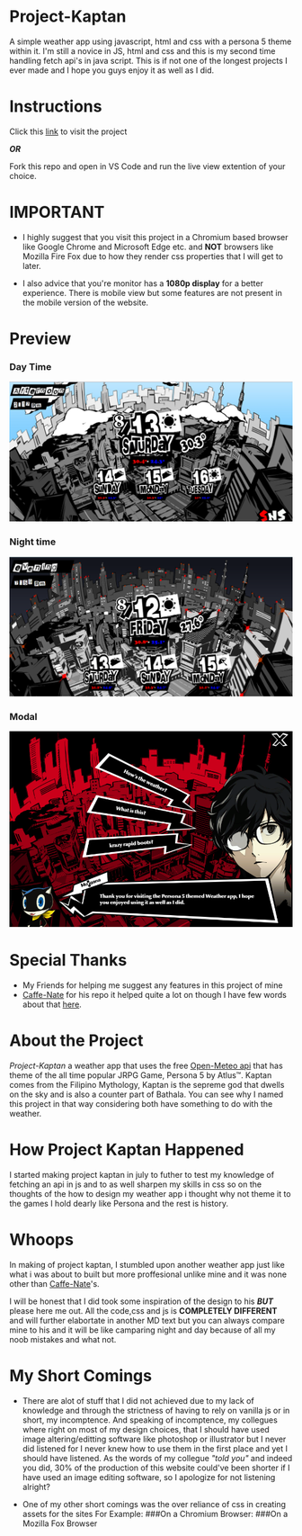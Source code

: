 # Project-Kaptan
A simple weather app using javascript, html and css with a persona 5 theme within it. I'm still a novice in JS, html and css and this is my second time handling fetch api's in java script. This is if not one of the longest projects I ever made and I hope you guys enjoy it as well as I did. 

# Instructions
 Click this [link](https://luekely.github.io/Project-Kaptan/index.html) to visit the project
 
 ***OR***
 
 Fork this repo and open in VS Code and run the live view extention of your choice.
 
 # IMPORTANT
 
 * I highly suggest that you visit this project in a Chromium based browser like Google Chrome and Microsoft Edge etc. and **NOT** browsers like Mozilla Fire Fox due to how they render css properties that I will get to later. 
 
 * I also advice that you're monitor has a **1080p display** for a better experience. There is mobile view but some features are not present in the mobile version of the website.
 
 # Preview
### Day Time
![Day preview](https://github.com/LueKely/Project-Kaptan/blob/Final/screenshots/Day.png)
### Night time
 ![Evening preview](https://github.com/LueKely/Project-Kaptan/blob/Final/screenshots/Evening.png)
### Modal
 ![Modal](https://github.com/LueKely/Project-Kaptan/blob/Final/screenshots/Modal.png)

# Special Thanks
* My Friends for helping me suggest any features in this project of mine
* [Caffe-Nate](https://github.com/caffi-nate/Persona5-Weather-Forecast) for his repo it helped quite a lot on though I have few words about that [here](#whoops).


# About the Project
 *Project-Kaptan* a weather app that uses the free [Open-Meteo api](https://open-meteo.com/en) that has theme of the all time popular JRPG Game, Persona 5 by Atlus&#8482;. Kaptan comes from the Filipino Mythology, Kaptan is the sepreme god that dwells on the sky and is also a counter part of Bathala. You can see why I named this project in that way considering both have something to do with the weather. 
 
# How Project Kaptan Happened
I started making project kaptan in july to futher to test my knowledge of fetching an api in js and to as well sharpen my skills in css so on the thoughts of the how to design my weather app i thought why not theme it to the games I hold dearly like Persona and the rest is history. 
 

# Whoops
In making of project kaptan, I stumbled upon another weather app just like what i was about to built but more proffesional unlike mine and it was none other than [Caffe-Nate](https://github.com/caffi-nate/Persona5-Weather-Forecast)'s. 

I will be honest that I did took some inspiration of the design to his ***BUT*** please here me out. All the code,css and js is **COMPLETELY DIFFERENT** and will further elabortate in another MD text but you can always compare mine to his and it will be like camparing night and day because of all my noob mistakes and what not.
 
# My Short Comings 
* There are alot of stuff that I did not achieved due to my lack of knowledge and through the strictness of having to rely on vanilla js or in short, my incomptence.
And speaking of incomptence, my collegues where right on most of my design choices, that I should have used image altering/editting software like photoshop or illustrator but I never did listened for I never knew how to use them in the first place and yet I should have listened. As the words of my collegue *"told you"* and indeed you did, 30% of the production of this website could've been shorter if I have used an image editing software, so I apologize for not listening alright?

* One of my other short comings was the over reliance of css in creating assets for the sites 
  For Example:
###On a Chromium Browser:
###On a Mozilla Fox Browser
 
 

